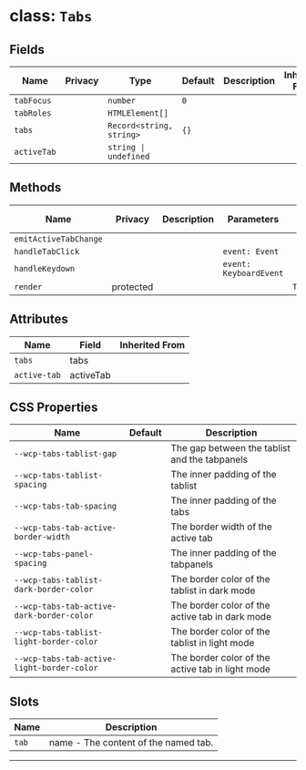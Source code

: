 # class: `Tabs`

## Fields

| Name        | Privacy | Type                     | Default | Description | Inherited From |
| ----------- | ------- | ------------------------ | ------- | ----------- | -------------- |
| `tabFocus`  |         | `number`                 | `0`     |             |                |
| `tabRoles`  |         | `HTMLElement[]`          |         |             |                |
| `tabs`      |         | `Record<string, string>` | `{}`    |             |                |
| `activeTab` |         | `string \| undefined`    |         |             |                |

## Methods

| Name                  | Privacy   | Description | Parameters             | Return           | Inherited From |
| --------------------- | --------- | ----------- | ---------------------- | ---------------- | -------------- |
| `emitActiveTabChange` |           |             |                        |                  |                |
| `handleTabClick`      |           |             | `event: Event`         |                  |                |
| `handleKeydown`       |           |             | `event: KeyboardEvent` |                  |                |
| `render`              | protected |             |                        | `TemplateResult` |                |

## Attributes

| Name         | Field     | Inherited From |
| ------------ | --------- | -------------- |
| `tabs`       | tabs      |                |
| `active-tab` | activeTab |                |

## CSS Properties

| Name                                       | Default | Description                                      |
| ------------------------------------------ | ------- | ------------------------------------------------ |
| `--wcp-tabs-tablist-gap`                   |         | The gap between the tablist and the tabpanels    |
| `--wcp-tabs-tablist-spacing`               |         | The inner padding of the tablist                 |
| `--wcp-tabs-tab-spacing`                   |         | The inner padding of the tabs                    |
| `--wcp-tabs-tab-active-border-width`       |         | The border width of the active tab               |
| `--wcp-tabs-panel-spacing`                 |         | The inner padding of the tabpanels               |
| `--wcp-tabs-tablist-dark-border-color`     |         | The border color of the tablist in dark mode     |
| `--wcp-tabs-tab-active-dark-border-color`  |         | The border color of the active tab in dark mode  |
| `--wcp-tabs-tablist-light-border-color`    |         | The border color of the tablist in light mode    |
| `--wcp-tabs-tab-active-light-border-color` |         | The border color of the active tab in light mode |

## Slots

| Name  | Description                          |
| ----- | ------------------------------------ |
| `tab` | name - The content of the named tab. |

<hr/>
